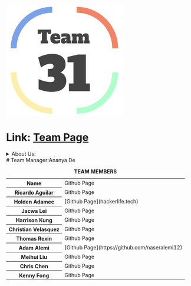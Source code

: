 <!--# This is a readme file for cse 110 fall 2022 group 31 github.  _-->
![Logo](admin/branding/logo.png)
# Link: [Team Page](https://github.com/cse110-fa22-group31/cse110-fa22-group31/blob/main/admin/team.md)
<details>
<summary>About Us:</summary>
<ul>
<li>Ananya De is the Team manager. she like to do ........ in her free time.</li>
<li>Ricardo Aguilar is the team leader. He likes to.......</li>
<li>Holden Adamec</li>
<li>Jacwa Lei</li>  
<li>Harrison Kung</li>  
<li>Christian Velasquez</li>  
<li>Thomas Rexin</li>  
Adam Alemi is one of the team members. When He gets stressed, he goes to the pool and swims all the stress out of his body. He is foody so if there is an event on campus that has food involved, then you will most likely see him there.</li>

![Adam's Photo](admin/adam.jpeg)
 
<li>Meihui Liu</li>  
<li>Chris Chen</li>  
<li>Kenny Fong</li>  
</ul>
</details>
# Team Manager:Ananya De
<table>
<caption><strong>TEAM MEMBERS</strong></stron></caption><tbody><tr><th>Name</th><td>Github Page</td></tr>
<tr><th>Ricardo Aguilar</th><td>Github Page</td></tr>
<tr><th>Holden Adamec</th><td>[Github Page](hackerlife.tech)</td></tr>
<tr><th>Jacwa Lei</th><td>Github Page</td></tr>
<tr><th>Harrison Kung</th><td>Github Page</td></tr>
<tr><th>Christian Velasquez</th><td>Github Page</td></tr>
<tr><th>Thomas Rexin</th><td>Github Page</td></tr>
<tr><th>Adam Alemi</th><td>[Github Page](https://github.com/naseralemi12)</td></tr>
<tr><th>Meihui Liu</th><td>Github Page</td></tr>
<tr><th>Chris Chen</th><td>Github Page</td></tr>
<tr><th>Kenny Fong</th><td>Github Page</td></tr>
</tbody></table>

